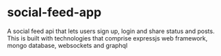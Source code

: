 # social-feed-app
A social feed api that lets users sign up, login and share status and posts. This is built with technologies that comprise expressjs web framework, mongo database, websockets and graphql
